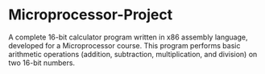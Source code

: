 # Microprocessor-Project
A complete 16-bit calculator program written in x86 assembly language, developed for a Microprocessor course. This program performs basic arithmetic operations (addition, subtraction, multiplication, and division) on two 16-bit numbers.
